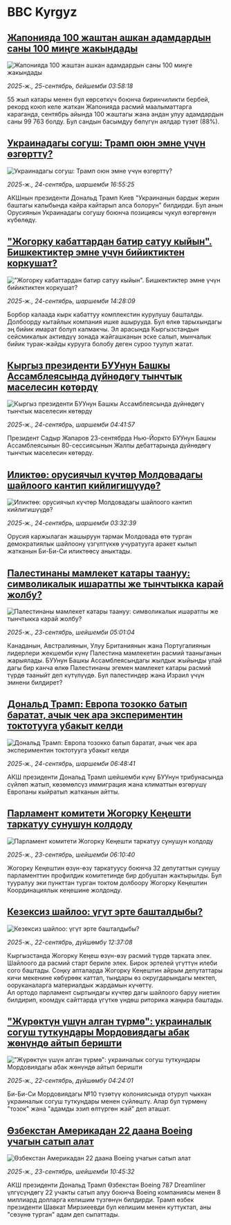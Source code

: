 # BBC Kyrgyz## [Жапонияда 100 жаштан ашкан адамдардын саны 100 миңге жакындады](https://www.bbc.com/kyrgyz/articles/cevz8px2p0lo?at_medium=RSS&at_campaign=rss?at_campaign=githubrss)![Жапонияда 100 жаштан ашкан адамдардын саны 100 миңге жакындады](https://ichef.bbci.co.uk/ace/ws/240/cpsprodpb/001b/live/704519c0-99c1-11f0-8a77-13b9382bfc21.jpg)_2025-ж., 25-сентябрь, бейшемби 03:58:18_55 жыл катары менен бул көрсөткүч боюнча биринчиликти бербей, рекорд коюп келе жаткан Жапонияда расмий маалыматтарга караганда, сентябрь айында 100 жаштагы жана андан улуу адамдардын саны 99 763 болду. Бул сандын басымдуу бөлүгүн аялдар түзөт (88%).## [Украинадагы согуш: Трамп оюн эмне үчүн өзгөрттү?](https://www.bbc.com/kyrgyz/articles/c9v7j7men04o?at_medium=RSS&at_campaign=rss?at_campaign=githubrss)![Украинадагы согуш: Трамп оюн эмне үчүн өзгөрттү?](https://ichef.bbci.co.uk/ace/ws/240/cpsprodpb/3794/live/982fd820-98aa-11f0-928c-71dbb8619e94.jpg)_2025-ж., 24-сентябрь, шаршемби 16:55:25_АКШнын президенти Дональд Трамп Киев "Украинанын бардык жерин баштагы калыбында кайра кайтарып алса болорун" билдирди. Бул анын Орусиянын Украинадагы согушу боюнча позициясы чукул өзгөргөнүн күбөлөдү.## ["Жогорку кабаттардан батир сатуу кыйын". Бишкектиктер эмне үчүн бийиктиктен коркушат?](https://www.bbc.com/kyrgyz/articles/c5yjqgwxd37o?at_medium=RSS&at_campaign=rss?at_campaign=githubrss)!["Жогорку кабаттардан батир сатуу кыйын". Бишкектиктер эмне үчүн бийиктиктен коркушат?](https://ichef.bbci.co.uk/ace/ws/240/cpsprodpb/bd71/live/8309db20-9950-11f0-9ab8-fd188b933226.jpg)_2025-ж., 24-сентябрь, шаршемби 14:28:09_Борбор калаада кырк кабаттуу комплекстин курулушу башталды. Долбоорду кытайлык компания ишке ашырууда. Бул өлкө тарыхындагы эң бийик имарат болуп калмакчы. Эл арасында Кыргызстандын сейсмикалык активдүү зонада жайгашканын эске салып, мынчалык бийик турак-жайды курууга болобу деген суроо туулуп жатат.## [Кыргыз президенти БУУнун Башкы Ассамблеясында дүйнөдөгү тынчтык маселесин көтөрдү](https://www.bbc.com/kyrgyz/articles/c1dqz30nzn7o?at_medium=RSS&at_campaign=rss?at_campaign=githubrss)![Кыргыз президенти БУУнун Башкы Ассамблеясында дүйнөдөгү тынчтык маселесин көтөрдү](https://ichef.bbci.co.uk/ace/ws/240/cpsprodpb/a642/live/7eea0100-9900-11f0-928c-71dbb8619e94.jpg)_2025-ж., 24-сентябрь, шаршемби 04:41:57_Президент Садыр Жапаров 23-сентябрда Нью-Йоркто БУУнун Башкы Ассамблеясынын 80-сессиясынын Жалпы дебаттарында дүйнөдөгү тынчтык маселесин көтөрдү.## [Иликтөө: орусиячыл күчтөр Молдовадагы шайлоого кантип кийлигишүүдө?](https://www.bbc.com/kyrgyz/articles/cj4yqvpxgyro?at_medium=RSS&at_campaign=rss?at_campaign=githubrss)![Иликтөө: орусиячыл күчтөр Молдовадагы шайлоого кантип кийлигишүүдө?](https://ichef.bbci.co.uk/ace/ws/240/cpsprodpb/bfdd/live/d65a2150-9562-11f0-b391-6936825093bd.jpg)_2025-ж., 24-сентябрь, шаршемби 03:32:39_Орусия каржылаган жашыруун тармак Молдовада өтө турган демократиялык шайлоону үзгүлтүккө учуратууга аракет кылып жатканын Би-Би-Си иликтөөсү аныктады.## [Палестинаны мамлекет катары таануу: символикалык ишаратпы же тынчтыкка карай жолбу?](https://www.bbc.com/kyrgyz/articles/cy0vkpwdr4do?at_medium=RSS&at_campaign=rss?at_campaign=githubrss)![Палестинаны мамлекет катары таануу: символикалык ишаратпы же тынчтыкка карай жолбу?](https://ichef.bbci.co.uk/ace/ws/240/cpsprodpb/be40/live/cd71c510-96f3-11f0-b421-1f7adb2b0f32.jpg)_2025-ж., 23-сентябрь, шейшемби 05:01:04_Канаданын, Австралиянын, Улуу Британиянын жана Португалиянын лидерлери жекшемби күнү Палестина мамлекетин расмий тааныганын жарыялады. БУУнун Башкы Ассамблеясындагы жылдык жыйынды улай дагы бир канча өлкө Палестинаны эгемен мамлекет катары расмий түрдө тааныйт деп күтүлүүдө. Бул палестиндер жана Израил үчүн эмнени билдирет?## [Дональд Трамп: Европа тозокко батып баратат, ачык чек ара экспериментин токтотууга убакыт келди](https://www.bbc.com/kyrgyz/articles/cj9zy1rl9jpo?at_medium=RSS&at_campaign=rss?at_campaign=githubrss)![Дональд Трамп: Европа тозокко батып баратат, ачык чек ара экспериментин токтотууга убакыт келди](https://ichef.bbci.co.uk/ace/ws/240/cpsprodpb/0a29/live/ec27c0f0-9896-11f0-9b4d-3db5bd560027.jpg)_2025-ж., 24-сентябрь, шаршемби 06:48:41_АКШ президенти Дональд Трамп шейшемби күнү БУУнун трибунасында сүйлөп жатып, көзөмөлсүз иммиграция жана климаттын өзгөрүшү Европаны кыйратып жатканын айтты.## [Парламент комитети Жогорку Кеңешти таркатуу сунушун колдоду](https://www.bbc.com/kyrgyz/articles/c4g9jvly209o?at_medium=RSS&at_campaign=rss?at_campaign=githubrss)![Парламент комитети Жогорку Кеңешти таркатуу сунушун колдоду](https://ichef.bbci.co.uk/ace/ws/240/cpsprodpb/4e30/live/55d0fb90-9845-11f0-9f88-2975cc2bc906.jpg)_2025-ж., 23-сентябрь, шейшемби 06:10:40_Жогорку Кеңештин өзүн-өзү таркатуусу боюнча 32 депутаттын сунушу парламенттин профилдик комитетинде бир добуштан жактырылды. Бул тууралуу эки пункттан турган токтом долбоору Жогорку Кеңештин Координациялык кеңешине жолдонду.## [Кезексиз шайлоо: үгүт эрте башталдыбы? ](https://www.bbc.com/kyrgyz/articles/cx2ryn1nl2yo?at_medium=RSS&at_campaign=rss?at_campaign=githubrss)![Кезексиз шайлоо: үгүт эрте башталдыбы? ](https://ichef.bbci.co.uk/ace/ws/240/cpsprodpb/b17c/live/6c3f08f0-979f-11f0-879b-435833d9ab67.jpg)_2025-ж., 22-сентябрь, дүйшөмбү 12:37:08_Кыргызстанда Жогорку Кеңеш өзүн-өзү расмий түрдө тарката элек. Шайлоого да расмий старт бериле элек. Бирок эртелей үгүттүн илеби сого баштады. Соңку апталарда Жогорку Кеңештин айрым депутаттары кичи мекенине көбүрөөк каттап, тыңдары өз округдарындагы мектеп, ооруканаларга материалдык жардамын күчөттү.  
Ал ортодо парламент сыртындагы күчтөр дагы шайлоого баруу ниетин билдирип, коомдук сайттарда үгүткө үндөш риторика жаңыра баштады.## ["Жүрөктүн үшүн алган түрмө": украиналык согуш туткундары Мордовиядагы абак жөнүндө айтып беришти](https://www.bbc.com/kyrgyz/articles/cwy99ydpe04o?at_medium=RSS&at_campaign=rss?at_campaign=githubrss)!["Жүрөктүн үшүн алган түрмө": украиналык согуш туткундары Мордовиядагы абак жөнүндө айтып беришти](https://ichef.bbci.co.uk/ace/ws/240/cpsprodpb/8e09/live/15951c90-922e-11f0-b391-6936825093bd.jpg)_2025-ж., 22-сентябрь, дүйшөмбү 04:24:01_Би-Би-Си Мордовиядагы №10 түзөтүү колониясында отуруп чыккан украиналык согуш туткундары менен сүйлөштү. Алар бул түрмөнү "тозок" жана "адамды эзип өлтүргөн жай" деп аташат.## [Өзбекстан Америкадан 22 даана Boeing учагын сатып алат](https://www.bbc.com/kyrgyz/articles/cz08x29dz5yo?at_medium=RSS&at_campaign=rss?at_campaign=githubrss)![Өзбекстан Америкадан 22 даана Boeing учагын сатып алат](https://ichef.bbci.co.uk/ace/ws/240/cpsprodpb/4cdc/live/c4f95cf0-9869-11f0-822d-b77ab3166e1f.jpg)_2025-ж., 23-сентябрь, шейшемби 10:45:32_АКШ президенти Дональд Трамп Өзбекстан Boeing 787 Dreamliner үлгүсүндөгү 22 учакты сатып алуу боюнча Boeing компаниясы менен 8 миллиард долларга келишим түзгөнүн билдирди.
Трамп өзбек президенти Шавкат Мирзиеевди бул келишим менен куттуктап, аны "сөзүнө турган" адам деп сыпаттады.